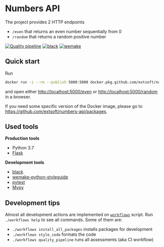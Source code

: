 # Numbers API
The project provides 2 HTTP endpoints
- `/even` that returns an even number sequentially from 0
- `/random` that returns a random positive number

[actions]: https://github.com/extsoft/numbers-api/actions?query=workflow%3A%22Quality+pipeline%22
[black]: https://github.com/psf/black
[wemake]: https://github.com/wemake-services/wemake-python-styleguide
[![Quality pipeline](https://github.com/extsoft/numbers-api/workflows/Quality%20pipeline/badge.svg)][actions]
[![black](https://img.shields.io/badge/code%20style-black-000000.svg)][black]
[![wemake](https://img.shields.io/badge/style-wemake-000000.svg)][wemake]

## Quick start
Run
```bash
docker run -i --rm --publish 5000:5000 docker.pkg.github.com/extsoft/numbers-api/app:latest
```
and open either <http://localhost:5000/even> or <http://localhost:5000/random> in a browser.

If you need some specific version of the Docker image, please go to <https://github.com/extsoft/numbers-api/packages>.

## Used tools
**Production tools**
- Python 3.7
- [Flask](https://flask.palletsprojects.com/en/1.1.x/)

**Development tools**
- [black](https://black.readthedocs.io/en/stable/)
- [wemake-python-styleguide](https://wemake-python-stylegui.de/en/latest/)
- [pytest](https://docs.pytest.org/en/latest/)
- [Mypy](https://mypy.readthedocs.io/)

## Development tips
Almost all development actions are implemented on [`workflows`](workflows) script. Run `./workflows help` to see
all commands. Some of them are:
- `./workflows install_all_packages` installs packages for development
- `./workflows style_code` formats the code
- `./workflows quality_pipeline` runs all assessments (aka CI workflow)
